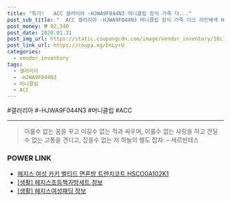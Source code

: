 ```yaml
--- 
title: "특가!   ACC 갤러리아 -HJWA9F044N3 머니클립 장식 가죽 다..." 
post_sub_title: "  ACC 갤러리아 -HJWA9F044N3 머니클립 장식 가죽 다크 라인배색 HAZZYS 퍼피 헤지스 네이비" 
post_money: ₩ 92,340 
post_date: 2020.01.31 
post_img_url: https://static.coupangcdn.com/image/vendor_inventory/18c1/80fd91ef1d623dc9d18ad55ab514caf9a4defda261cad68fa44e8493ab5b.JPG 
post_link_url: https://coupa.ng/bnLyrU 
categories: 
  - vendor_inventory 
tags: 
  - 갤러리아 
  - -HJWA9F044N3 
  - 머니클립 
  - ACC 
--- 
```

  #갤러리아 #-HJWA9F044N3 #머니클립 #ACC 
<hr> 

> 이룰수 없는 꿈을 꾸고 이길수 없는 적과 싸우며, 이룰수 없는 사랑을 하고 견딜 수 없는 고통을 견디고, 잡을수 없는 저 하늘의 별도 잡자. – 세르반테스 


### POWER LINK

* <a href="https://blog.naver.com/santokki14/221787182731" target="_blank">헤지스 여성 카키 벨티드 면혼방 트렌치코트 HSCO0A102K1</a>
* <a href="https://blog.naver.com/fasyy4321/221759788684" target="_blank"> [생활] 헤지스초등책가방세트 정보 </a>
* <a href="https://blog.naver.com/sakai111/221768123946" target="_blank"> [생활] 헤지스여성패딩 정보 </a>
